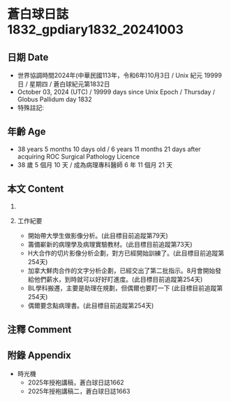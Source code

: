 [_metadata_:encoding]: - "utf-8"
[_metadata_:language]: - "zh-Hant-TW"
[_metadata_:fileformat]: - "markdown"
[_metadata_:MIME_type]: - "text/plain"
[_metadata_:markdown_version]: - "commonmark version 0.30"
[_metadata_:markdown_spec]: - "https://spec.commonmark.org/0.30/"

# 蒼白球日誌1832_gpdiary1832_20241003 #

## 日期 Date ##

* 世界協調時間2024年(中華民國113年，令和6年)10月3日 / Unix 紀元 19999 日 / 星期四 / 蒼白球紀元第1832日
* October 03, 2024 (UTC) / 19999 days since Unix Epoch / Thursday / Globus Pallidum day 1832
* 特殊註記:

## 年齡 Age ##

* 38 years 5 months 10 days old / 6 years 11 months 21 days after acquiring ROC Surgical Pathology Licence
* 38 歲 5 個月 10 天 / 成為病理專科醫師 6 年 11 個月 21 天

## 本文 Content ##

1. 

2. 工作紀要

    - 開始帶大學生做影像分析。(此目標目前追蹤第79天)
    - 籌備嶄新的病理學及病理實驗教材。(此目標目前追蹤第73天)
    - H大合作的切片影像分析企劃，對方已經開始訓練了。(此目標目前追蹤第254天)
    - 加拿大鮮肉合作的文字分析企劃，已經交出了第二批指示。8月會開始發給他們薪水，到時就可以好好盯進度。(此目標目前追蹤第254天)
    - BL學科搬遷，主要是助理在規劃，但偶爾也要盯一下 (此目標目前追蹤第254天)
    - 偶爾要念點病理書。(此目標目前追蹤第254天)

## 注釋 Comment ##


## 附錄 Appendix ##

* 時光機
    - 2025年授袍講稿，蒼白球日誌1662
    - 2025年授袍講稿二，蒼白球日誌1663
